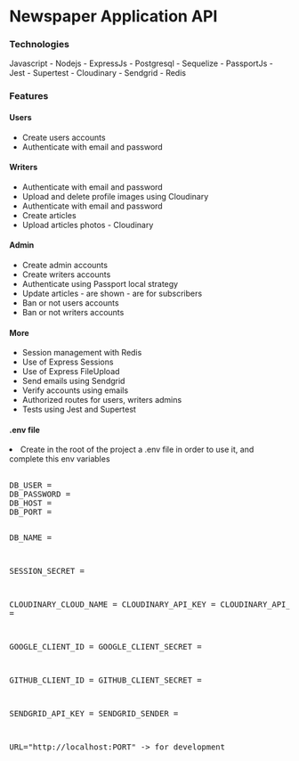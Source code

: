 # Newspaper Application API

### Technologies

Javascript - Nodejs - ExpressJs - Postgresql - Sequelize - PassportJs - Jest - Supertest - Cloudinary - Sendgrid - Redis

### Features

#### Users

<ul>
<li>Create users accounts </li>
<li>Authenticate with email and password</li>
</ul>

#### Writers

<ul>
<li>Authenticate with email and password</li>
<li>Upload and delete profile images using Cloudinary</li>
<li>Authenticate with email and password</li>
<li>Create articles</li>
<li>Upload articles photos - Cloudinary</li>
</ul>

#### Admin

<ul>
<li>Create admin accounts</li>
<li>Create writers accounts</li>
<li>Authenticate using Passport local strategy</li>
<li>Update articles - are shown - are for subscribers</li>
<li>Ban or not users accounts</li>
<li>Ban or not writers accounts</li>
</ul>

#### More

<ul>
<li>Session management with Redis</li>
<li>Use of Express Sessions</li>
<li>Use of Express FileUpload</li>
<li>Send emails using Sendgrid</li>
<li>Verify accounts using emails</li>
<li>Authorized routes for users, writers admins</li>
<li>Tests using Jest and Supertest</li>
</ul>

#### .env file

<li>Create in the root of the project a .env file in order to use it, and complete this env variables</li>
<br>
<pre>
DB_USER =
DB_PASSWORD =
DB_HOST =
DB_PORT =

DB_NAME =

SESSION_SECRET =

CLOUDINARY_CLOUD_NAME =
CLOUDINARY_API_KEY =
CLOUDINARY_API_SECRET =

GOOGLE_CLIENT_ID =
GOOGLE_CLIENT_SECRET =

GITHUB_CLIENT_ID =
GITHUB_CLIENT_SECRET =

SENDGRID_API_KEY =
SENDGRID_SENDER =

URL="http://localhost:PORT" -> for development

</pre>
